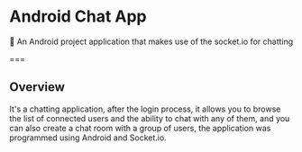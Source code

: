 # Android Chat App
🚀 An Android project application that makes use of the socket.io for chatting



===

## Overview

It's a chatting application, after the login process, it allows you to browse the list of connected users and the ability to chat with any of them, and you can also create a chat room with a group of users, the application was programmed using Android and Socket.io.
